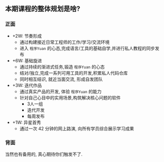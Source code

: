 ## 本期课程的整体规划是啥?

### 正面
  
- +2W: 节奏形成
	+ 通过构建接近日常工程师的工作/学习/交流环境
	+ 进入 `程序Yuan` 的心态,完成语言/工具的基础自学,并进行私人教程的同步发布
- +6W: 基础旋进
	+ 通过持续的渐进式任务,锻造 `程序Yuan` 的心态
	+ 结对/独立,完成一系列可用工具的开发,积累私人代码仓库
	+ 同时相互结识, 就近当面交流, 形成自发团队
- +3W: 迭代作品
	+ 通过真实产品的开发, 体验 `程序Yuan` 的能力
	+ 针对自己心目中的实用场景,构筑解决核心问题的软件
		* 3人一组
		* 迭代开发
		* 每周发布
- +1W: 异星首秀
	+ 通过一次 42 分钟的网上路演, 向所有学员综合展示学习成果

### 背面

当然也有备用的, 
真心期待你们触发不了.